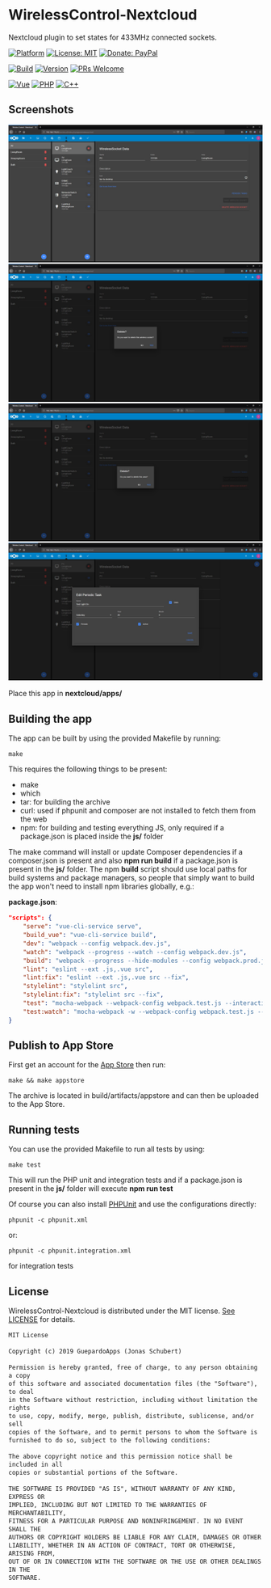# WirelessControl-Nextcloud

Nextcloud plugin to set states for 433MHz connected sockets.

[![Platform](https://img.shields.io/badge/platform-Raspberry-blue.svg)](https://www.raspberrypi.org/)
[![License: MIT](https://img.shields.io/badge/License-MIT-blue.svg)](https://opensource.org/licenses/MIT)
[![Donate: PayPal](https://img.shields.io/badge/paypal-donate-blue.svg)](https://www.paypal.me/GuepardoApps)

[![Build](https://img.shields.io/badge/build-Successful-green.svg)](/js)
[![Version](https://img.shields.io/badge/version-v1.4.0-blue.svg)](/js)
[![PRs Welcome](https://img.shields.io/badge/PRs-welcome-brightgreen.svg)](http://makeapullrequest.com)

[![Vue](https://img.shields.io/badge/lang-Vue-lightgreen.svg)](https://vuejs.org/)
[![PHP](https://img.shields.io/badge/lang-PHP-blue.svg)](http://php.net/)
[![C++](https://img.shields.io/badge/lang-C++-blue.svg)](https://isocpp.org/)

## Screenshots

![alt tag](/screenshots/wireless_control_page.jpg)
![alt tag](/screenshots/wireless_control_delete_dialog.jpg)
![alt tag](/screenshots/area_delete_dialog.jpg)
![alt tag](/screenshots/periodic_task_edit_dialog.jpg)

Place this app in **nextcloud/apps/**

## Building the app

The app can be built by using the provided Makefile by running:

    make

This requires the following things to be present:
* make
* which
* tar: for building the archive
* curl: used if phpunit and composer are not installed to fetch them from the web
* npm: for building and testing everything JS, only required if a package.json is placed inside the **js/** folder

The make command will install or update Composer dependencies if a composer.json is present and also **npm run build** if a package.json is present in the **js/** folder. The npm **build** script should use local paths for build systems and package managers, so people that simply want to build the app won't need to install npm libraries globally, e.g.:

**package.json**:
```json
"scripts": {
	"serve": "vue-cli-service serve",
	"build_vue": "vue-cli-service build",
	"dev": "webpack --config webpack.dev.js",
	"watch": "webpack --progress --watch --config webpack.dev.js",
	"build": "webpack --progress --hide-modules --config webpack.prod.js",
	"lint": "eslint --ext .js,.vue src",
	"lint:fix": "eslint --ext .js,.vue src --fix",
	"stylelint": "stylelint src",
	"stylelint:fix": "stylelint src --fix",
	"test": "mocha-webpack --webpack-config webpack.test.js --interactive false --require tests/setup.js \"tests/js/**/*.spec.js\"",
	"test:watch": "mocha-webpack -w --webpack-config webpack.test.js --interactive false --require tests/setup.js \"tests/js/**/*.spec.js\""
}
```


## Publish to App Store

First get an account for the [App Store](http://apps.nextcloud.com/) then run:

    make && make appstore

The archive is located in build/artifacts/appstore and can then be uploaded to the App Store.

## Running tests

You can use the provided Makefile to run all tests by using:

    make test

This will run the PHP unit and integration tests and if a package.json is present in the **js/** folder will execute **npm run test**

Of course you can also install [PHPUnit](http://phpunit.de/getting-started.html) and use the configurations directly:

    phpunit -c phpunit.xml

or:

    phpunit -c phpunit.integration.xml

for integration tests


## License

WirelessControl-Nextcloud is distributed under the MIT license. [See LICENSE](LICENSE.md) for details.

```
MIT License

Copyright (c) 2019 GuepardoApps (Jonas Schubert)

Permission is hereby granted, free of charge, to any person obtaining a copy
of this software and associated documentation files (the "Software"), to deal
in the Software without restriction, including without limitation the rights
to use, copy, modify, merge, publish, distribute, sublicense, and/or sell
copies of the Software, and to permit persons to whom the Software is
furnished to do so, subject to the following conditions:

The above copyright notice and this permission notice shall be included in all
copies or substantial portions of the Software.

THE SOFTWARE IS PROVIDED "AS IS", WITHOUT WARRANTY OF ANY KIND, EXPRESS OR
IMPLIED, INCLUDING BUT NOT LIMITED TO THE WARRANTIES OF MERCHANTABILITY,
FITNESS FOR A PARTICULAR PURPOSE AND NONINFRINGEMENT. IN NO EVENT SHALL THE
AUTHORS OR COPYRIGHT HOLDERS BE LIABLE FOR ANY CLAIM, DAMAGES OR OTHER
LIABILITY, WHETHER IN AN ACTION OF CONTRACT, TORT OR OTHERWISE, ARISING FROM,
OUT OF OR IN CONNECTION WITH THE SOFTWARE OR THE USE OR OTHER DEALINGS IN THE
SOFTWARE.

```

